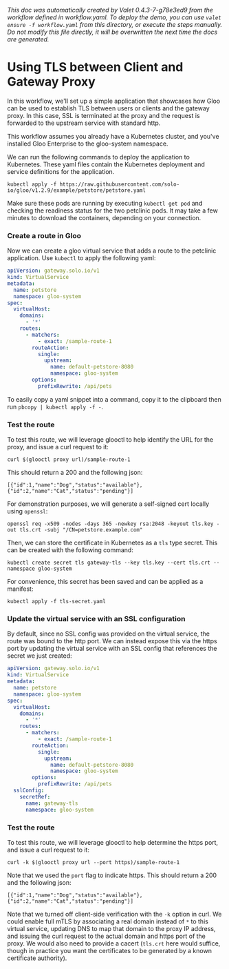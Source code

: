 _This doc was automatically created by Valet 0.4.3-7-g78e3ed9 from the workflow defined in workflow.yaml. To deploy the demo, you can use `valet ensure -f workflow.yaml` from this directory, or execute the steps manually. Do not modify this file directly, it will be overwritten the next time the docs are generated._

# Using TLS between Client and Gateway Proxy

In this workflow, we'll set up a simple application that showcases how Gloo can be used to establish TLS between users or clients and the gateway proxy. In this case, SSL is terminated at the proxy and the request is forwarded to the upstream service with standard http.


This workflow assumes you already have a Kubernetes cluster, and you've installed Gloo Enterprise to the gloo-system namespace.


 



 

We can run the following commands to deploy the application to Kubernetes. These yaml files contain the Kubernetes deployment and service definitions for the application.


```
kubectl apply -f https://raw.githubusercontent.com/solo-io/gloo/v1.2.9/example/petstore/petstore.yaml
```

Make sure these pods are running by executing `kubectl get pod` and checking the readiness status for the two petclinic pods. It may take a few minutes to download the containers, depending on your connection.


### Create a route in Gloo

Now we can create a gloo virtual service that adds a route to the petclinic application. Use `kubectl` to apply the following yaml:


```yaml
apiVersion: gateway.solo.io/v1
kind: VirtualService
metadata:
  name: petstore
  namespace: gloo-system
spec:
  virtualHost:
    domains:
      - '*'
    routes:
      - matchers:
          - exact: /sample-route-1
        routeAction:
          single:
            upstream:
              name: default-petstore-8080
              namespace: gloo-system
        options:
          prefixRewrite: /api/pets
```

To easily copy a yaml snippet into a command, copy it to the clipboard then run `pbcopy | kubectl apply -f -`.


### Test the route

To test this route, we will leverage glooctl to help identify the URL for the proxy, and issue a curl request to it:

`curl $(glooctl proxy url)/sample-route-1`

This should return a 200 and the following json:
```
[{"id":1,"name":"Dog","status":"available"},{"id":2,"name":"Cat","status":"pending"}]
```

 



 

For demonstration purposes, we will generate a self-signed cert locally using `openssl`:

`openssl req -x509 -nodes -days 365 -newkey rsa:2048 -keyout tls.key -out tls.crt -subj "/CN=petstore.example.com"`

Then, we can store the certificate in Kubernetes as a `tls` type secret. This can be created with the following command:

`kubectl create secret tls gateway-tls --key tls.key --cert tls.crt --namespace gloo-system`

For convenience, this secret has been saved and can be applied as a manifest:


```
kubectl apply -f tls-secret.yaml
```

### Update the virtual service with an SSL configuration

By default, since no SSL config was provided on the virtual service, the route was bound to the http port. We
can instead expose this via the https port by updating the virtual service with an SSL config that references
the secret we just created:


```yaml
apiVersion: gateway.solo.io/v1
kind: VirtualService
metadata:
  name: petstore
  namespace: gloo-system
spec:
  virtualHost:
    domains:
      - '*'
    routes:
      - matchers:
          - exact: /sample-route-1
        routeAction:
          single:
            upstream:
              name: default-petstore-8080
              namespace: gloo-system
        options:
          prefixRewrite: /api/pets
  sslConfig:
    secretRef:
      name: gateway-tls
      namespace: gloo-system
```

### Test the route

To test this route, we will leverage glooctl to help determine the https port, and issue a curl request to it:

`curl -k $(glooctl proxy url --port https)/sample-route-1`

Note that we used the `port` flag to indicate https. This should return a 200 and the following json:

```
[{"id":1,"name":"Dog","status":"available"},{"id":2,"name":"Cat","status":"pending"}]
```

Note that we turned off client-side verification with the `-k` option in curl. We could enable full mTLS by
associating a real domain instead of `*` to this virtual service, updating DNS to map that domain to the proxy
IP address, and issuing the curl request to the actual domain and https port of the proxy. We would also need to
provide a cacert (`tls.crt` here would suffice, though in practice you want the certificates to be generated
by a known certificate authority).
